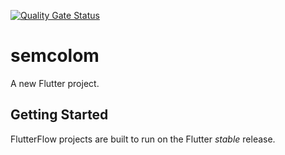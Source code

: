 [![Quality Gate Status](https://sonarcloud.io/api/project_badges/measure?project=Lama22hh_semicolon&metric=alert_status)](https://sonarcloud.io/summary/new_code?id=Lama22hh_semicolon)
# semcolom

A new Flutter project.

## Getting Started

FlutterFlow projects are built to run on the Flutter _stable_ release.
